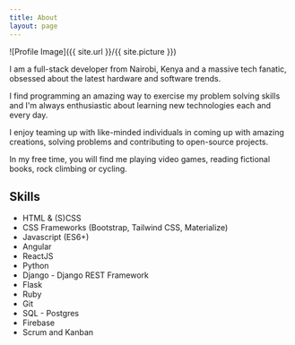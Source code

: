 ```yaml
---
title: About
layout: page
---
```

![Profile Image]({{ site.url }}/{{ site.picture }})

<p>I am a full-stack developer from Nairobi, Kenya and a massive tech fanatic, obsessed about the latest hardware and software trends.</p>

<p>I find programming an amazing way to exercise my problem solving skills and I'm always enthusiastic about learning new technologies each and every day.</p>

<p>I enjoy teaming up with like-minded individuals in coming up with amazing creations, solving problems and contributing to open-source projects.</p>

<p>In my free time, you will find me playing video games, reading fictional books, rock climbing or cycling.</p>

<h2>Skills</h2>

<ul class="skill-list">
	<li>HTML & (S)CSS</li>
	<li>CSS Frameworks (Bootstrap, Tailwind CSS, Materialize)</li>
	<li>Javascript (ES6+)</li>
	<li>Angular</li>
	<li>ReactJS</li>
	<li>Python</li>
	<li>Django - Django REST Framework</li>
	<li>Flask</li>
	<li>Ruby</li>
	<li>Git</li>
	<li>SQL - Postgres</li>
	<li>Firebase</li>
	<li>Scrum and Kanban</li>
</ul>
